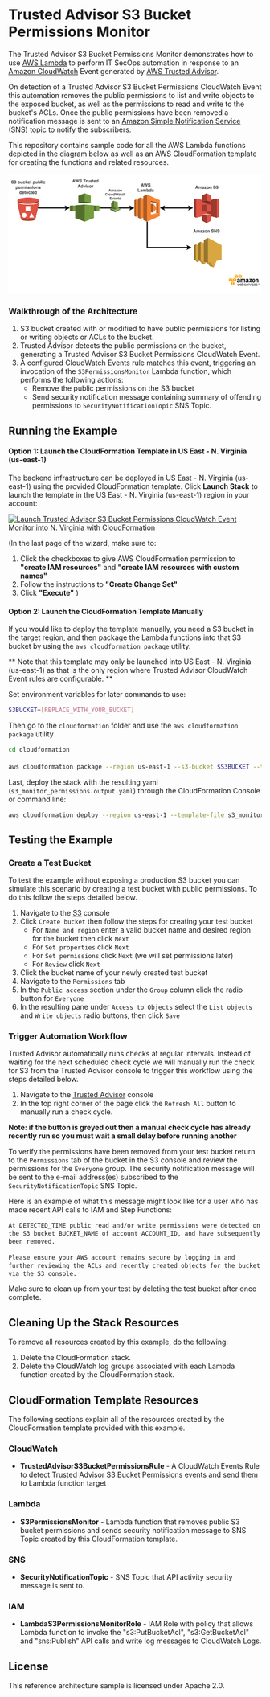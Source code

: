 # Trusted Advisor S3 Bucket Permissions Monitor

The Trusted Advisor S3 Bucket Permissions Monitor demonstrates how to use [AWS Lambda](http://aws.amazon.com/lambda/) to perform IT SecOps automation in response to an [Amazon CloudWatch](https://aws.amazon.com/cloudwatch/) Event generated by [AWS Trusted Advisor](https://aws.amazon.com/premiumsupport/trustedadvisor/). 

On detection of a Trusted Advisor S3 Bucket Permissions CloudWatch Event this automation removes the public permissions to list and write objects to the exposed bucket, as well as the permissions to read and write to the bucket's ACLs. Once the public permissions have been removed a notification message is sent to an [Amazon Simple Notification Service](https://aws.amazon.com/sns/) (SNS) topic to notify the subscribers.

This repository contains sample code for all the AWS Lambda functions depicted in the diagram below as well as an AWS CloudFormation template for creating the functions and related resources.

![screenshot for instruction](images/Architecture.png)

### Walkthrough of the Architecture
1. S3 bucket created with or modified to have public permissions for listing or writing objects or ACLs to the bucket.
1. Trusted Advisor detects the public permissions on the bucket, generating a Trusted Advisor S3 Bucket Permissions CloudWatch Event.
1. A configured CloudWatch Events rule matches this event, triggering an invocation of the `S3PermissionsMonitor` Lambda function, which performs the following actions:
    * Remove the public permissions on the S3 bucket
    * Send security notification message containing summary of offending permissions to `SecurityNotificationTopic` SNS Topic.

## Running the Example
 
#### Option 1: Launch the CloudFormation Template in US East - N. Virginia (us-east-1) 
The backend infrastructure can be deployed in US East - N. Virginia (us-east-1) using the provided CloudFormation template.
Click **Launch Stack** to launch the template in the US East - N. Virginia (us-east-1) region in your account:

[![Launch Trusted Advisor S3 Bucket Permissions CloudWatch Event Monitor into N. Virginia with CloudFormation](http://docs.aws.amazon.com/AWSCloudFormation/latest/UserGuide/images/cloudformation-launch-stack-button.png)](https://console.aws.amazon.com/cloudformation/home?region=us-east-1#/stacks/new?stackName=S3BucketPermissionsMonitor&templateURL=https://s3.amazonaws.com/trusted-advisor-tools-projects/S3BucketPermissions/s3_monitor_permissions.output.yaml)

(In the last page of the wizard, make sure to:

1. Click the checkboxes to give AWS CloudFormation permission to **"create IAM resources"** and **"create IAM resources with custom names"**
1. Follow the instructions to **"Create Change Set"** 
1. Click **"Execute"**
)

#### Option 2: Launch the CloudFormation Template Manually 

If you would like to deploy the template manually, you need a S3 bucket in the target region, and then package the Lambda functions into that S3 bucket by using the `aws cloudformation package` utility.

** Note that this template may only be launched into US East - N. Virginia (us-east-1) as that is the only region where Trusted Advisor CloudWatch Event rules are configurable. **


Set environment variables for later commands to use:

```bash
S3BUCKET=[REPLACE_WITH_YOUR_BUCKET]
```

Then go to the `cloudformation` folder and use the `aws cloudformation package` utility

```bash
cd cloudformation

aws cloudformation package --region us-east-1 --s3-bucket $S3BUCKET --template s3_monitor_permissions.serverless.yaml --output-template-file s3_monitor_permissions.output.yaml
```
Last, deploy the stack with the resulting yaml (`s3_monitor_permissions.output.yaml`) through the CloudFormation Console or command line:

```bash
aws cloudformation deploy --region us-east-1 --template-file s3_monitor_permissions.output.yaml --stack-name S3PermissionsMonitor --capabilities CAPABILITY_NAMED_IAM
```


## Testing the Example

### Create a Test Bucket
To test the example without exposing a production S3 bucket you can simulate this scenario by creating a test bucket with public permissions. To do this follow the steps detailed below.

1. Navigate to the [S3](https://s3.console.aws.amazon.com/s3/home) console
1. Click `Create bucket` then follow the steps for creating your test bucket
    * For `Name and region` enter a valid bucket name and desired region for the bucket then click `Next`
    * For `Set properties` click `Next`
    * For `Set permissions` click `Next` (we will set permissions later)
    * For `Review` click `Next`
1. Click the bucket name of your newly created test bucket
1. Navigate to the `Permissions` tab
1. In the `Public access` section under the `Group` column click the radio button for `Everyone`
1. In the resulting pane under `Access to Objects` select the `List objects` and `Write objects` radio buttons, then click `Save`

### Trigger Automation Workflow
Trusted Advisor automatically runs checks at regular intervals. Instead of waiting for the next scheduled check cycle we will manually run the check for S3 from the Trusted Advisor console to trigger this workflow using the steps detailed below.

1. Navigate to the [Trusted Advisor](https://console.aws.amazon.com/trustedadvisor/home?region=us-east-1#/dashboard) console
1. In the top right corner of the page click the `Refresh All` button to manually run a check cycle.

**Note: if the button is greyed out then a manual check cycle has already recently run so you must wait a small delay before running another**

To verify the permissions have been removed from your test bucket return to the `Permissions` tab of the bucket in the S3 console and review the permissions for the `Everyone` group. The security notification message will be sent to the e-mail address(es) subscribed to the `SecurityNotificationTopic` SNS Topic.

 Here is an example of what this message might look like for a user who has made recent API calls to IAM and Step Functions:
 ```
At DETECTED_TIME public read and/or write permissions were detected on the S3 bucket BUCKET_NAME of account ACCOUNT_ID, and have subsequently been removed.

Please ensure your AWS account remains secure by logging in and further reviewing the ACLs and recently created objects for the bucket via the S3 console.
 ```

Make sure to clean up from your test by deleting the test bucket after once complete.


## Cleaning Up the Stack Resources

To remove all resources created by this example, do the following:

1. Delete the CloudFormation stack.
1. Delete the CloudWatch log groups associated with each Lambda function created by the CloudFormation stack.

## CloudFormation Template Resources

The following sections explain all of the resources created by the CloudFormation template provided with this example.

### CloudWatch
- **TrustedAdvisorS3BucketPermissionsRule** - A CloudWatch Events Rule to detect Trusted Advisor S3 Bucket Permissions events and send them to Lambda function target

### Lambda
- **S3PermissionsMonitor** - Lambda function that removes public S3 bucket permissions and sends security notification message to SNS Topic created by this CloudFormation template.

### SNS
- **SecurityNotificationTopic** - SNS Topic that API activity security message is sent to.

### IAM
- **LambdaS3PermissionsMonitorRole** - IAM Role with policy that allows Lambda function to invoke the "s3:PutBucketAcl", "s3:GetBucketAcl" and "sns:Publish" API calls and write log messages to CloudWatch Logs.


## License

This reference architecture sample is licensed under Apache 2.0.
